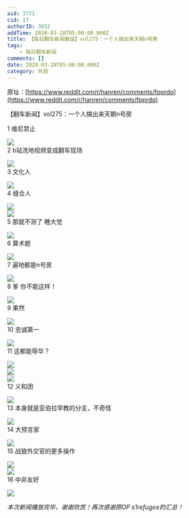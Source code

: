 ```yaml
---
aid: 3771
cid: 17
authorID: 3652
addTime: 2020-03-28T05:00:00.000Z
title: 【每日翻车新闻搬运】vol275：一个人搞出来天朝n号房
tags:
    - 每日翻车新闻
comments: []
date: 2020-03-28T05:00:00.000Z
category: 外段
---
```


原址：[https://www.reddit.com/r/hanren/comments/fpprdq](https://www.reddit.com/r/hanren/comments/fpprdq)

【翻车新闻】vol275：一个人搞出来天朝n号房

1 维尼禁止

![](https://images.weserv.nl/?url=https%3A%2F%2Fpreview.redd.it%2F3tqper4pu4p41.jpg%3Fwidth%3D1280%26format%3Dpjpg%26auto%3Dwebp%26s%3D849f1a45729016a0cfcec2484028861436997eca)  
2 b站洗地视频变成翻车现场

![](https://images.weserv.nl/?url=https%3A%2F%2Fpreview.redd.it%2F33z0vj7pu4p41.jpg%3Fwidth%3D1280%26format%3Dpjpg%26auto%3Dwebp%26s%3Dca675f49a4592e511cf6d025a086003495a5533e)  
3 文化人

![](https://images.weserv.nl/?url=https%3A%2F%2Fpreview.redd.it%2Fo4ac7y5pu4p41.jpg%3Fwidth%3D828%26format%3Dpjpg%26auto%3Dwebp%26s%3D8d97530b1bba3d4f46404ba67ea77083dc26a0a7)  
4 缝合人

![](https://images.weserv.nl/?url=https%3A%2F%2Fpreview.redd.it%2F3dhiol5pu4p41.jpg%3Fwidth%3D639%26format%3Dpjpg%26auto%3Dwebp%26s%3D4b01416106a041a263855637c21e0eb14cee6e73)  
![](https://images.weserv.nl/?url=https%3A%2F%2Fpreview.redd.it%2F9k42jq4pu4p41.jpg%3Fwidth%3D640%26format%3Dpjpg%26auto%3Dwebp%26s%3D11b4261fc1fd92a255b1095f9a3cefe45836c3b1)  
5 那就不测了 睡大觉

![](https://images.weserv.nl/?url=https%3A%2F%2Fpreview.redd.it%2F1ymhho5pu4p41.jpg%3Fwidth%3D614%26format%3Dpjpg%26auto%3Dwebp%26s%3D4ad1b3ac1d24a8dc6bf55a880664bcfcd89d64a9)  
6 算术题

![](https://images.weserv.nl/?url=https%3A%2F%2Fpreview.redd.it%2F43oddo5pu4p41.jpg%3Fwidth%3D495%26format%3Dpjpg%26auto%3Dwebp%26s%3De88109dc6361066412d388b574c1ad45c31d976f)  
7 遍地都是n号房

![](https://images.weserv.nl/?url=https%3A%2F%2Fpreview.redd.it%2Faral4o5pu4p41.jpg%3Fwidth%3D832%26format%3Dpjpg%26auto%3Dwebp%26s%3D4daff2b48b4032be9e870f2774e0933af79750f7)  
8 爹 你不能这样！

![](https://images.weserv.nl/?url=https%3A%2F%2Fpreview.redd.it%2Ftyzl7n5pu4p41.jpg%3Fwidth%3D1080%26format%3Dpjpg%26auto%3Dwebp%26s%3D05356224b9b93163ca7f73b43c8a473e3810dc23)  
9 果然

![](https://images.weserv.nl/?url=https%3A%2F%2Fpreview.redd.it%2Fr7gmxn5pu4p41.jpg%3Fwidth%3D1080%26format%3Dpjpg%26auto%3Dwebp%26s%3Dd0f59e8e6201b5f119aeb1554b1c17c68344c7b9)  
10 忠诚第一

![](https://images.weserv.nl/?url=https%3A%2F%2Fpreview.redd.it%2Fqs52wm5pu4p41.jpg%3Fwidth%3D757%26format%3Dpjpg%26auto%3Dwebp%26s%3D3c957e19d59a63fd1314a9f9f936e094202f7a0d)  
11 这都能辱华？

![](https://images.weserv.nl/?url=https%3A%2F%2Fpreview.redd.it%2F08lbjl5pu4p41.jpg%3Fwidth%3D694%26format%3Dpjpg%26auto%3Dwebp%26s%3Dd11051b02fbdc6caf6eeee494304ba3903c19311)  
![](https://images.weserv.nl/?url=https%3A%2F%2Fpreview.redd.it%2Fudw92k7pu4p41.jpg%3Fwidth%3D383%26format%3Dpjpg%26auto%3Dwebp%26s%3D0b2ce5bc9c246e8bd94662d78a45ec07578956f0)  
![](https://images.weserv.nl/?url=https%3A%2F%2Fpreview.redd.it%2Fhr8sl46pu4p41.jpg%3Fwidth%3D383%26format%3Dpjpg%26auto%3Dwebp%26s%3D01f28fe94f932d44ca223cd08437d5f76ae2bca5)  
12 义和团

![](https://images.weserv.nl/?url=https%3A%2F%2Fpreview.redd.it%2F4au51u4pu4p41.jpg%3Fwidth%3D720%26format%3Dpjpg%26auto%3Dwebp%26s%3D53a9f9fe7a5b8484ba64ab0ecd3ecec11e075382)  
13 本身就是亚伯拉罕教的分支，不奇怪

![](https://images.weserv.nl/?url=https%3A%2F%2Fpreview.redd.it%2F5kqsar4pu4p41.jpg%3Fwidth%3D967%26format%3Dpjpg%26auto%3Dwebp%26s%3D7b82f8d67ac9151eb106ad26dffcb0987cdf7069)  
14 大预言家

![](https://images.weserv.nl/?url=https%3A%2F%2Fpreview.redd.it%2Fh75jwu4pu4p41.jpg%3Fwidth%3D720%26format%3Dpjpg%26auto%3Dwebp%26s%3D30feed3dc4e5d29916fede4341c4a53ff1a8cd2e)  
15 战狼外交官的更多操作

![](https://images.weserv.nl/?url=https%3A%2F%2Fpreview.redd.it%2F824fa46pu4p41.jpg%3Fwidth%3D1280%26format%3Dpjpg%26auto%3Dwebp%26s%3D7460e7d31a5ea7c0d584fcd98dda8e1988bfaf1d)  
![](https://images.weserv.nl/?url=https%3A%2F%2Fpreview.redd.it%2Fcaq43d8pu4p41.jpg%3Fwidth%3D1280%26format%3Dpjpg%26auto%3Dwebp%26s%3Dfda077f4eab81390866e1c50ea4e382432e9c2d6)  
16 中非友好

![](https://images.weserv.nl/?url=https%3A%2F%2Fpreview.redd.it%2Fi30o2o5pu4p41.jpg%3Fwidth%3D640%26format%3Dpjpg%26auto%3Dwebp%26s%3D645528f3c85e210d4d3f4265558b0cede7b5f691)

_本次新闻播放完毕，谢谢欣赏！再次感谢原OP s1refugee的汇总！_
